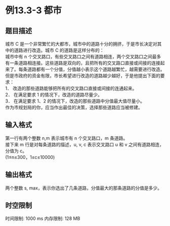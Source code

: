 # 例13.3-3 都市

## 题目描述

城市 C 是一个非常繁忙的大都市，城市中的道路十分的拥挤，于是市长决定对其中的道路进行改造。城市 C 的道路是这样分布的：   
城市中有 n 个交叉路口，有些交叉路口之间有道路相连，两个交叉路口之间最多有一条道路相连接。这些道路是双向的，且把所有的交叉路口直接或间接的连接起来了。每条道路都有一个分值，分值越小表示这个道路越繁忙，越需要进行改造。但是市政府的资金有限，市长希望进行改造的道路越少越好，于是他提出下面的要求：     
1． 改造的那些道路能够把所有的交叉路口直接或间接的连通起来。   
2． 在满足要求 1 的情况下，改造的道路尽量少。    
3． 在满足要求 1、2 的情况下，改造的那些道路中分值最大值尽量小。     
作为市规划局的你，应当作出最佳的决策，选择那些道路应当被修建。

## 输入格式

第一行有两个整数 n,m 表示城市有 n 个交叉路口，m 条道路。    
接下来 m 行是对每条道路的描述，u, v, c 表示交叉路口 u 和 v 之间有道路相连，分值为 c。   
(1≤n≤300，1≤c≤10000) 

## 输出格式

两个整数 s, max，表示你选出了几条道路，分值最大的那条道路的分值是多少。

## 时空限制

时间限制: 1000 ms
内存限制: 128 MB
